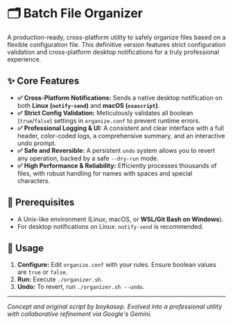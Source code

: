 # 🗂️ Batch File Organizer

A production-ready, cross-platform utility to safely organize files based on a flexible configuration file. This definitive version features strict configuration validation and cross-platform desktop notifications for a truly professional experience.

## ✨ Core Features

-   **✅ Cross-Platform Notifications:** Sends a native desktop notification on both **Linux (`notify-send`)** and **macOS (`osascript`)**.
-   **✅ Strict Config Validation:** Meticulously validates all boolean (`true`/`false`) settings in `organize.conf` to prevent runtime errors.
-   **✅ Professional Logging & UI:** A consistent and clear interface with a full header, color-coded logs, a comprehensive summary, and an interactive undo prompt.
-   **✅ Safe and Reversible:** A persistent `undo` system allows you to revert any operation, backed by a safe `--dry-run` mode.
-   **✅ High Performance & Reliability:** Efficiently processes thousands of files, with robust handling for names with spaces and special characters.

## 🔧 Prerequisites

-   A Unix-like environment (Linux, macOS, or **WSL/Git Bash on Windows**).
-   For desktop notifications on Linux: `notify-send` is recommended.

## 🚀 Usage

1.  **Configure:** Edit `organize.conf` with your rules. Ensure boolean values are `true` or `false`.
2.  **Run:** Execute `./organizer.sh`.
3.  **Undo:** To revert, run `./organizer.sh --undo`.

---
*Concept and original script by boykasep. Evolved into a professional utility with collaborative refinement via Google's Gemini.*
